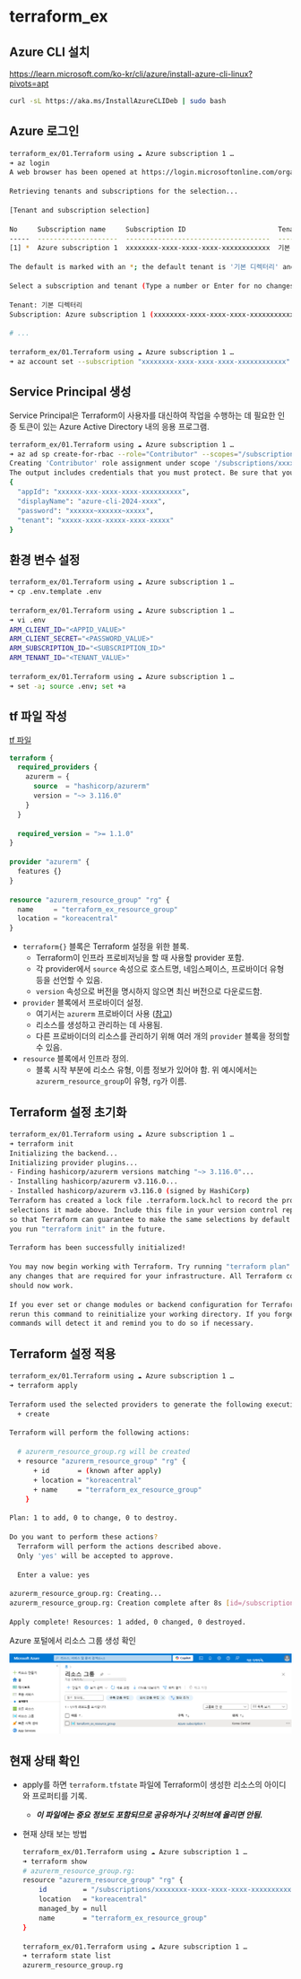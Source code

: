 # terraform_ex

## Azure CLI 설치

<https://learn.microsoft.com/ko-kr/cli/azure/install-azure-cli-linux?pivots=apt>

```bash
curl -sL https://aka.ms/InstallAzureCLIDeb | sudo bash
```

## Azure 로그인

```bash
terraform_ex/01.Terraform using ☁️ Azure subscription 1 …
➜ az login
A web browser has been opened at https://login.microsoftonline.com/organizations/oauth2/v2.0/authorize. Please continue the login in the web browser. If no web browser is available or if the web browser fails to open, use device code flow with `az login --use-device-code`.

Retrieving tenants and subscriptions for the selection...

[Tenant and subscription selection]

No     Subscription name     Subscription ID                       Tenant
-----  --------------------  ------------------------------------  -------------
[1] *  Azure subscription 1  xxxxxxxx-xxxx-xxxx-xxxx-xxxxxxxxxxxx  기본 디렉터리

The default is marked with an *; the default tenant is '기본 디렉터리' and subscription is 'Azure subscription 1' (xxxxxxxx-xxxx-xxxx-xxxx-xxxxxxxxxxxx).

Select a subscription and tenant (Type a number or Enter for no changes): 

Tenant: 기본 디렉터리
Subscription: Azure subscription 1 (xxxxxxxx-xxxx-xxxx-xxxx-xxxxxxxxxxxx)

# ...

terraform_ex/01.Terraform using ☁️ Azure subscription 1 …
➜ az account set --subscription "xxxxxxxx-xxxx-xxxx-xxxx-xxxxxxxxxxxx"
```

## Service Principal 생성

Service Principal은 Terraform이 사용자를 대신하여 작업을 수행하는 데 필요한 인증 토큰이 있는 Azure Active Directory 내의 응용 프로그램.

```bash
terraform_ex/01.Terraform using ☁️ Azure subscription 1 …
➜ az ad sp create-for-rbac --role="Contributor" --scopes="/subscriptions/xxxxxxxx-xxxx-xxxx-xxxx-xxxxxxxxxxxx"
Creating 'Contributor' role assignment under scope '/subscriptions/xxxxxxxx-xxxx-xxxx-xxxx-xxxxxxxxxxxx'
The output includes credentials that you must protect. Be sure that you do not include these credentials in your code or check the credentials into your source control. For more information, see https://aka.ms/azadsp-cli
{
  "appId": "xxxxxx-xxx-xxxx-xxxx-xxxxxxxxxx",
  "displayName": "azure-cli-2024-xxxx",
  "password": "xxxxxx~xxxxxx~xxxxx",
  "tenant": "xxxxx-xxxx-xxxxx-xxxx-xxxxx"
}
```

## 환경 변수 설정

```bash
terraform_ex/01.Terraform using ☁️ Azure subscription 1 …
➜ cp .env.template .env

terraform_ex/01.Terraform using ☁️ Azure subscription 1 …
➜ vi .env
ARM_CLIENT_ID="<APPID_VALUE>"
ARM_CLIENT_SECRET="<PASSWORD_VALUE>"
ARM_SUBSCRIPTION_ID="<SUBSCRIPTION_ID>"
ARM_TENANT_ID="<TENANT_VALUE>"

terraform_ex/01.Terraform using ☁️ Azure subscription 1 …
➜ set -a; source .env; set +a
```

## tf 파일 작성

[tf 파일](./main.tf)

```terraform
terraform {
  required_providers {
    azurerm = {
      source  = "hashicorp/azurerm"
      version = "~> 3.116.0"
    }
  }

  required_version = ">= 1.1.0"
}

provider "azurerm" {
  features {}
}

resource "azurerm_resource_group" "rg" {
  name     = "terraform_ex_resource_group"
  location = "koreacentral"
}

```

- `terraform{}` 블록은 Terraform 설정을 위한 블록.
  - Terraform이 인프라 프로비저닝을 할 때 사용할 provider 포함.
  - 각 provider에서 `source` 속성으로 호스트명, 네임스페이스, 프로바이더 유형 등을 선언할 수 있음.
  - `version` 속성으로 버전을 명시하지 않으면 최신 버전으로 다운로드함.
- `provider` 블록에서 프로바이더 설정.
  - 여기서는 `azurerm` 프로바이더 사용 ([참고](https://registry.terraform.io/providers/hashicorp/azurerm/latest/docs))
  - 리소스를 생성하고 관리하는 데 사용됨.
  - 다른 프로바이더의 리소스를 관리하기 위해 여러 개의 `provider` 블록을 정의할 수 있음.
- `resource` 블록에서 인프라 정의.
  - 블록 시작 부분에 리소스 유형, 이름 정보가 있어야 함. 위 예시에서는 `azurerm_resource_group`이 유형, `rg`가 이름.

## Terraform 설정 초기화

```bash
terraform_ex/01.Terraform using ☁️ Azure subscription 1 …
➜ terraform init         
Initializing the backend...
Initializing provider plugins...
- Finding hashicorp/azurerm versions matching "~> 3.116.0"...
- Installing hashicorp/azurerm v3.116.0...
- Installed hashicorp/azurerm v3.116.0 (signed by HashiCorp)
Terraform has created a lock file .terraform.lock.hcl to record the provider
selections it made above. Include this file in your version control repository
so that Terraform can guarantee to make the same selections by default when
you run "terraform init" in the future.

Terraform has been successfully initialized!

You may now begin working with Terraform. Try running "terraform plan" to see
any changes that are required for your infrastructure. All Terraform commands
should now work.

If you ever set or change modules or backend configuration for Terraform,
rerun this command to reinitialize your working directory. If you forget, other
commands will detect it and remind you to do so if necessary.
```

## Terraform 설정 적용

```bash
terraform_ex/01.Terraform using ☁️ Azure subscription 1 …
➜ terraform apply   

Terraform used the selected providers to generate the following execution plan. Resource actions are indicated with the following symbols:
  + create

Terraform will perform the following actions:

  # azurerm_resource_group.rg will be created
  + resource "azurerm_resource_group" "rg" {
      + id       = (known after apply)
      + location = "koreacentral"
      + name     = "terraform_ex_resource_group"
    }

Plan: 1 to add, 0 to change, 0 to destroy.

Do you want to perform these actions?
  Terraform will perform the actions described above.
  Only 'yes' will be accepted to approve.

  Enter a value: yes

azurerm_resource_group.rg: Creating...
azurerm_resource_group.rg: Creation complete after 8s [id=/subscriptions/xxxxxxxx-xxxx-xxxx-xxxx-xxxxxxxxxxxx/resourceGroups/terraform_ex_resource_group]

Apply complete! Resources: 1 added, 0 changed, 0 destroyed.
```

Azure 포털에서 리소스 그룹 생성 확인

![Azure Portal](../99.stuff/img1.png)

## 현재 상태 확인

- apply를 하면 `terraform.tfstate` 파일에 Terraform이 생성한 리소스의 아이디와 프로퍼티를 기록.
  - ***이 파일에는 중요 정보도 포함되므로 공유하거나 깃허브에 올리면 안됨.***
- 현재 상태 보는 방법

  ```bash
  terraform_ex/01.Terraform using ☁️ Azure subscription 1 …
  ➜ terraform show 
  # azurerm_resource_group.rg:
  resource "azurerm_resource_group" "rg" {
      id         = "/subscriptions/xxxxxxxx-xxxx-xxxx-xxxx-xxxxxxxxxxxx/resourceGroups/terraform_ex_resource_group"
      location   = "koreacentral"
      managed_by = null
      name       = "terraform_ex_resource_group"
  }

  terraform_ex/01.Terraform using ☁️ Azure subscription 1 …
  ➜ terraform state list
  azurerm_resource_group.rg
  ```

